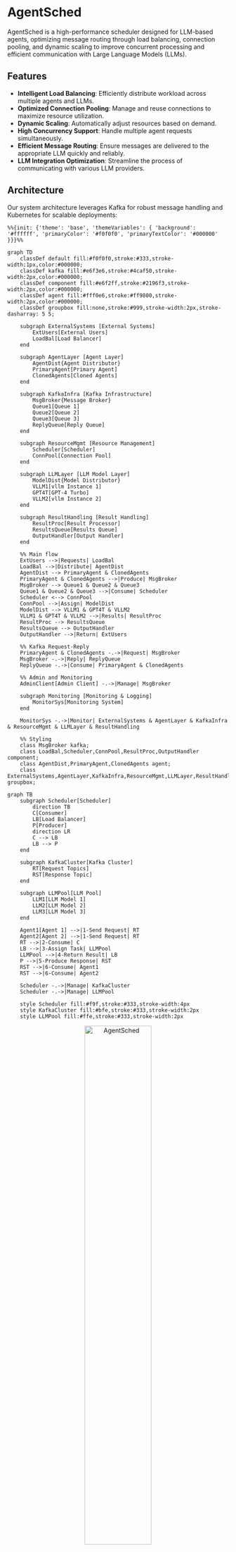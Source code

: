 # AgentSched

AgentSched is a high-performance scheduler designed for LLM-based agents, optimizing message routing through load balancing, connection pooling, and dynamic scaling to improve concurrent processing and efficient communication with Large Language Models (LLMs).

## Features

- **Intelligent Load Balancing**: Efficiently distribute workload across multiple agents and LLMs.
- **Optimized Connection Pooling**: Manage and reuse connections to maximize resource utilization.
- **Dynamic Scaling**: Automatically adjust resources based on demand.
- **High Concurrency Support**: Handle multiple agent requests simultaneously.
- **Efficient Message Routing**: Ensure messages are delivered to the appropriate LLM quickly and reliably.
- **LLM Integration Optimization**: Streamline the process of communicating with various LLM providers.

## Architecture

Our system architecture leverages Kafka for robust message handling and Kubernetes for scalable deployments:

``` mermaid
%%{init: {'theme': 'base', 'themeVariables': { 'background': '#ffffff', 'primaryColor': '#f0f0f0', 'primaryTextColor': '#000000' }}}%%

graph TD
    classDef default fill:#f0f0f0,stroke:#333,stroke-width:1px,color:#000000;
    classDef kafka fill:#e6f3e6,stroke:#4caf50,stroke-width:2px,color:#000000;
    classDef component fill:#e6f2ff,stroke:#2196f3,stroke-width:2px,color:#000000;
    classDef agent fill:#fff0e6,stroke:#ff9800,stroke-width:2px,color:#000000;
    classDef groupbox fill:none,stroke:#999,stroke-width:2px,stroke-dasharray: 5 5;

    subgraph ExternalSystems [External Systems]
        ExtUsers[External Users]
        LoadBal[Load Balancer]
    end

    subgraph AgentLayer [Agent Layer]
        AgentDist{Agent Distributor}
        PrimaryAgent[Primary Agent]
        ClonedAgents[Cloned Agents]
    end

    subgraph KafkaInfra [Kafka Infrastructure]
        MsgBroker{Message Broker}
        Queue1[Queue 1]
        Queue2[Queue 2]
        Queue3[Queue 3]
        ReplyQueue[Reply Queue]
    end

    subgraph ResourceMgmt [Resource Management]
        Scheduler[Scheduler]
        ConnPool[Connection Pool]
    end

    subgraph LLMLayer [LLM Model Layer]
        ModelDist{Model Distributor}
        VLLM1[vllm Instance 1]
        GPT4T[GPT-4 Turbo]
        VLLM2[vllm Instance 2]
    end

    subgraph ResultHandling [Result Handling]
        ResultProc[Result Processor]
        ResultsQueue[Results Queue]
        OutputHandler[Output Handler]
    end

    %% Main flow
    ExtUsers -->|Requests| LoadBal
    LoadBal -->|Distribute| AgentDist
    AgentDist --> PrimaryAgent & ClonedAgents
    PrimaryAgent & ClonedAgents -->|Produce| MsgBroker
    MsgBroker --> Queue1 & Queue2 & Queue3
    Queue1 & Queue2 & Queue3 -->|Consume| Scheduler
    Scheduler <--> ConnPool
    ConnPool -->|Assign| ModelDist
    ModelDist --> VLLM1 & GPT4T & VLLM2
    VLLM1 & GPT4T & VLLM2 -->|Results| ResultProc
    ResultProc --> ResultsQueue
    ResultsQueue --> OutputHandler
    OutputHandler -->|Return| ExtUsers

    %% Kafka Request-Reply
    PrimaryAgent & ClonedAgents -.->|Request| MsgBroker
    MsgBroker -.->|Reply| ReplyQueue
    ReplyQueue -.->|Consume| PrimaryAgent & ClonedAgents

    %% Admin and Monitoring
    AdminClient[Admin Client] -.->|Manage| MsgBroker

    subgraph Monitoring [Monitoring & Logging]
        MonitorSys[Monitoring System]
    end

    MonitorSys -.->|Monitor| ExternalSystems & AgentLayer & KafkaInfra & ResourceMgmt & LLMLayer & ResultHandling

    %% Styling
    class MsgBroker kafka;
    class LoadBal,Scheduler,ConnPool,ResultProc,OutputHandler component;
    class AgentDist,PrimaryAgent,ClonedAgents agent;
    class ExternalSystems,AgentLayer,KafkaInfra,ResourceMgmt,LLMLayer,ResultHandling,Monitoring groupbox;
```

``` mermaid
graph TB
    subgraph Scheduler[Scheduler]
        direction TB
        C[Consumer]
        LB[Load Balancer]
        P[Producer]
        direction LR
        C --> LB
        LB --> P
    end

    subgraph KafkaCluster[Kafka Cluster]
        RT[Request Topics]
        RST[Response Topic]
    end

    subgraph LLMPool[LLM Pool]
        LLM1[LLM Model 1]
        LLM2[LLM Model 2]
        LLM3[LLM Model 3]
    end

    Agent1[Agent 1] -->|1-Send Request| RT
    Agent2[Agent 2] -->|1-Send Request| RT
    RT -->|2-Consume| C
    LB -->|3-Assign Task| LLMPool
    LLMPool -->|4-Return Result| LB
    P -->|5-Produce Response| RST
    RST -->|6-Consume| Agent1
    RST -->|6-Consume| Agent2

    Scheduler -.->|Manage| KafkaCluster
    Scheduler -.->|Manage| LLMPool

    style Scheduler fill:#f9f,stroke:#333,stroke-width:4px
    style KafkaCluster fill:#bfe,stroke:#333,stroke-width:2px
    style LLMPool fill:#ffe,stroke:#333,stroke-width:2px
```

<p align="center">
  <picture>
    <source media="(prefers-color-scheme: dark)" srcset="docs/assets/readme/main_architecture.png">
    <img alt="AgentSched" src="docs/assets/readme/main_architecture.png" width=55%>
  </picture>
</p>

## Installation

```bash
pip install agentsched
```

## Quick Start

```python
from agentsched import AgentScheduler

# Initialize the scheduler
scheduler = AgentScheduler(config_path='config.yaml')

# Start the scheduler
scheduler.start()

# Send a message to an LLM agent
response = scheduler.send_message(agent_id='agent1', message='Hello, world!')

# Stop the scheduler
scheduler.stop()
```

## Configuration

AgentSched uses a YAML configuration file. Here's a sample configuration:

```yaml
kafka:
  bootstrap_servers:
    - "localhost:9092"
  topics:
    - "agent_messages"

agents:
  - id: "agent1"
    model: "gpt-3.5-turbo"
  - id: "agent2"
    model: "gpt-4"

scaling:
  min_agents: 2
  max_agents: 10
  scaling_factor: 1.5

load_balancing:
  strategy: "round_robin"

connection_pool:
  max_connections: 100
  timeout: 30
```

For more detailed usage instructions, please refer to our [documentation](link-to-docs).

## Contributing

We welcome contributions! Please see our [Contributing Guide](CONTRIBUTING.md) for more details.

## License

AgentSched is released under the MIT License. See the [LICENSE](LICENSE) file for more details.

## Contact

If you have any questions or feedback, please open an issue on this GitHub repository.

